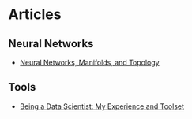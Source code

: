# Articles

## Neural Networks
- [Neural Networks, Manifolds, and Topology](http://colah.github.io/posts/2014-03-NN-Manifolds-Topology/)

## Tools
- [Being a Data Scientist: My Experience and Toolset](https://jeffersonheard.github.io/2017/01/being-a-data-scientist-my-experience-and-toolset/)
